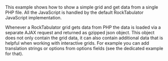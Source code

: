 This example shows how to show a simple grid and get data from a single PHP file. All the JavaScript is handled by the default RockTabulator JavaScript implementation.

Whenever a RockTabulator grid gets data from PHP the data is loaded via a separate AJAX request and returned as gzipped json object. This object does not only contain the grid data, it can also contain additional data that is helpful when working with interactive grids. For example you can add translation strings or options from options fields (see the dedicated example for that).